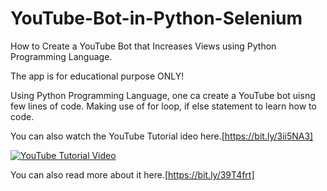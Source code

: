 # YouTube-Bot-in-Python-Selenium
How to Create a YouTube Bot that Increases Views using Python Programming Language.

The app is for educational purpose ONLY!

Using Python Programming Language, one ca create a YouTube bot
uisng few lines of code. Making use of for loop, if else statement
to learn how to code.

You can also watch the YouTube Tutorial ideo here.[https://bit.ly/3ii5NA3]

[![YouTube Tutorial Video](https://img.youtube.com/vi/xmts0wsSShU/0.jpg)](https://bit.ly/3ii5NA3)



You can also read more about it here.[https://bit.ly/39T4frt]

